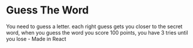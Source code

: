 # Guess The Word
You need to guess a letter. each right guess gets you closer to the secret word, when you guess the word you score 100 points, you have 3 tries until you lose - Made in React

